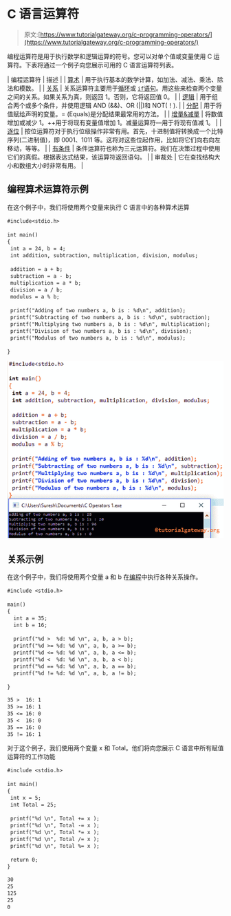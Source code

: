 # C 语言运算符

> 原文:[https://www.tutorialgateway.org/c-programming-operators/](https://www.tutorialgateway.org/c-programming-operators/)

编程运算符是用于执行数学和逻辑运算的符号。您可以对单个值或变量使用 C 运算符。下表将通过一个例子向您展示可用的 C 语言运算符列表。

| 编程运算符 | 描述 |
| [算术](https://www.tutorialgateway.org/arithmetic-operators-in-c/) | 用于执行基本的数学计算，如加法、减法、乘法、除法和模数。 |
| [关系](https://www.tutorialgateway.org/relational-operators-in-c/) | 关系运算符主要用于[循环](https://www.tutorialgateway.org/for-loop-in-c-programming/ "For Loop in C")或 [`if`语句](https://www.tutorialgateway.org/if-statement-in-c/ "C If Statement")。用这些来检查两个变量之间的关系。如果关系为真，则返回 1。否则，它将返回值 0。 |
| [逻辑](https://www.tutorialgateway.org/logical-operators-in-c/ "LOGICAL OPERATORS IN C") | 用于组合两个或多个条件，并使用逻辑 AND (&&)、OR (&#124;&#124;)和 NOT(！). |
| [分配](https://www.tutorialgateway.org/assignment-operators-in-c/ "ASSIGNMENT OPERATORS IN C") | 用于将值赋给声明的变量。= (Equals)是分配结果最常用的方法。 |
| [增量&减量](https://www.tutorialgateway.org/increment-and-decrement-operators-in-c/ "INCREMENT & DECREMENT OPERATORS IN C") | 将数值增加或减少 1。++用于将现有变量值增加 1。减量运算符––用于将现有值减 1。 |
| [逐位](https://www.tutorialgateway.org/bitwise-operators-in-c/) | 按位运算符对于执行位级操作非常有用。首先，十进制值将转换成一个比特序列(二进制值)，即 0001、1011 等。这将对这些位起作用，比如将它们向右向左移动，等等。 |
| [有条件](https://www.tutorialgateway.org/conditional-operator-in-c/ "CONDITIONAL OPERATOR IN C") | 条件运算符也称为三元运算符。我们在决策过程中使用它们的真假。根据表达式结果，该运算符返回语句。 |
| 审裁处 | 它在查找结构大小和数组大小时非常有用。 |

## 编程算术运算符示例

在这个例子中，我们将使用两个变量来执行 C 语言中的各种算术运算

```
#include<stdio.h>

int main()
{
 int a = 24, b = 4;
 int addition, subtraction, multiplication, division, modulus;

 addition = a + b; 
 subtraction = a - b; 
 multiplication = a * b; 
 division = a / b; 
 modulus = a % b; 

 printf("Adding of two numbers a, b is : %d\n", addition);
 printf("Subtracting of two numbers a, b is : %d\n", subtraction);
 printf("Multiplying two numbers a, b is : %d\n", multiplication);
 printf("Division of two numbers a, b is : %d\n", division);
 printf("Modulus of two numbers a, b is : %d\n", modulus);

}
```

![c-programming-operators-1](img/d5b0a437d8a19055568af9c9287acdf0.png)

## 关系示例

在这个例子中，我们将使用两个变量 a 和 b 在[编程](https://www.tutorialgateway.org/c-programming/)中执行各种关系操作。

```
#include <stdio.h>

main()
{
  int a = 35;
  int b = 16;

  printf("%d >  %d: %d \n", a, b, a > b);
  printf("%d >= %d: %d \n", a, b, a >= b);
  printf("%d <= %d: %d \n", a, b, a <= b);
  printf("%d <  %d: %d \n", a, b, a < b);
  printf("%d == %d: %d \n", a, b, a == b);
  printf("%d != %d: %d \n", a, b, a != b);

}
```

```
35 >  16: 1 
35 >= 16: 1 
35 <= 16: 0 
35 <  16: 0 
35 == 16: 0 
35 != 16: 1 
```

对于这个例子，我们使用两个变量 x 和 Total。他们将向您展示 C 语言中所有赋值运算符的工作功能

```
#include <stdio.h>

int main()
{
 int x = 5;
 int Total = 25;

 printf("%d \n", Total += x );
 printf("%d \n", Total -= x );
 printf("%d \n", Total *= x );
 printf("%d \n", Total /= x );
 printf("%d \n", Total %= x );

 return 0;
}
```

```
30 
25 
125 
25 
0 
```